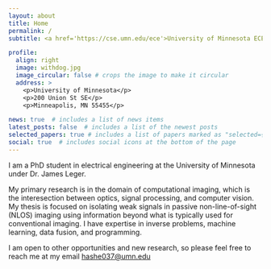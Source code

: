 ```yaml
---
layout: about
title: Home
permalink: /
subtitle: <a href='https://cse.umn.edu/ece'>University of Minnesota ECE Department</a>

profile:
  align: right
  image: withdog.jpg
  image_circular: false # crops the image to make it circular
  address: >
    <p>University of Minnesota</p>
    <p>200 Union St SE</p>
    <p>Minneapolis, MN 55455</p>

news: true  # includes a list of news items
latest_posts: false  # includes a list of the newest posts
selected_papers: true # includes a list of papers marked as "selected={true}"
social: true  # includes social icons at the bottom of the page
---
```


I am a PhD student in electrical engineering at the University of Minnesota under Dr. James Leger.

My primary research is in the domain of computational imaging, which is the interesection between optics, signal processing, and computer vision. My thesis is focused on isolating weak signals in passive non-line-of-sight (NLOS) imaging using information beyond what is typically used for conventional imaging. I have expertise in inverse problems, machine learning, data fusion, and programming.

I am open to other opportunities and new research, so please feel free to reach me at my email hashe037@umn.edu
